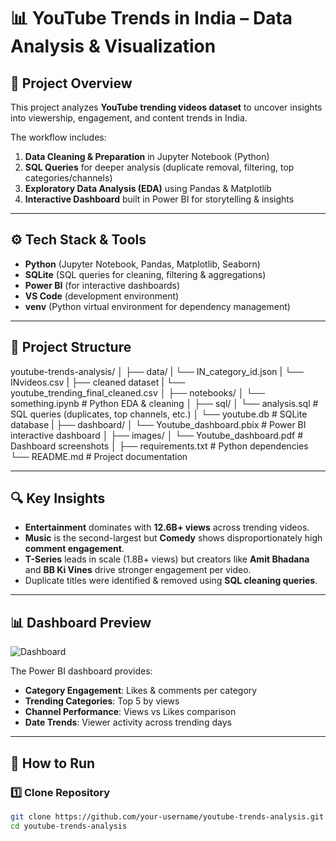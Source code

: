 # 📊 YouTube Trends in India – Data Analysis & Visualization  

## 📌 Project Overview  
This project analyzes **YouTube trending videos dataset** to uncover insights into viewership, engagement, and content trends in India.  

The workflow includes:  
1. **Data Cleaning & Preparation** in Jupyter Notebook (Python)  
2. **SQL Queries** for deeper analysis (duplicate removal, filtering, top categories/channels)  
3. **Exploratory Data Analysis (EDA)** using Pandas & Matplotlib  
4. **Interactive Dashboard** built in Power BI for storytelling & insights  

---

## ⚙️ Tech Stack & Tools  
- **Python** (Jupyter Notebook, Pandas, Matplotlib, Seaborn)  
- **SQLite** (SQL queries for cleaning, filtering & aggregations)  
- **Power BI** (for interactive dashboards)  
- **VS Code** (development environment)  
- **venv** (Python virtual environment for dependency management)  

---

## 📂 Project Structure  
youtube-trends-analysis/
│
├── data/
| └──   IN_category_id.json
| └──  INvideos.csv
|
├── cleaned dataset
| └── youtube_trending_final_cleaned.csv
│
├── notebooks/
│ └── something.ipynb # Python EDA & cleaning
│
├── sql/
│ └── analysis.sql # SQL queries (duplicates, top channels, etc.)
│ └── youtube.db # SQLite database
|
├── dashboard/
│ └── Youtube_dashboard.pbix # Power BI interactive dashboard
│
├── images/
│ └── Youtube_dashboard.pdf # Dashboard screenshots
│
├── requirements.txt # Python dependencies
└── README.md # Project documentation

---

## 🔍 Key Insights  
- **Entertainment** dominates with **12.6B+ views** across trending videos.  
- **Music** is the second-largest but **Comedy** shows disproportionately high **comment engagement**.  
- **T-Series** leads in scale (1.8B+ views) but creators like **Amit Bhadana** and **BB Ki Vines** drive stronger engagement per video.  
- Duplicate titles were identified & removed using **SQL cleaning queries**.  

---

## 📊 Dashboard Preview  
![Dashboard](https://drive.google.com/file/d/13vxY2OYReJXKQUfZfgKLlNNwI3TMvS7c/view?usp=sharing)  

The Power BI dashboard provides:  
- **Category Engagement**: Likes & comments per category  
- **Trending Categories**: Top 5 by views  
- **Channel Performance**: Views vs Likes comparison  
- **Date Trends**: Viewer activity across trending days  

---

## 🚀 How to Run  

### 1️⃣ Clone Repository  
```bash
git clone https://github.com/your-username/youtube-trends-analysis.git
cd youtube-trends-analysis

